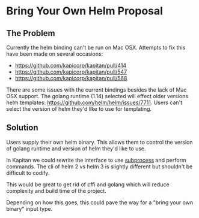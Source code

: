 # Bring Your Own Helm Proposal

## The Problem

Currently the helm binding can't be run on Mac OSX. Attempts to fix this have been made on several occasions:
- https://github.com/kapicorp/kapitan/pull/414
- https://github.com/kapicorp/kapitan/pull/547
- https://github.com/kapicorp/kapitan/pull/568

There are some issues with the current bindings besides the lack of Mac OSX support. The golang runtime (1.14) selected will effect older versions helm templates: https://github.com/helm/helm/issues/7711. Users can't select the version of helm they'd like to use for templating.

## Solution

Users supply their own helm binary. This allows them to control the version of golang runtime and version of helm they'd like to use.

In Kapitan we could rewrite the interface to use [subprocess](https://docs.python.org/3/library/subprocess.html) and perform commands. The cli of helm 2 vs helm 3 is slightly different but shouldn't be difficult to codify.

This would be great to get rid of cffi and golang which will reduce complexity and build time of the project.

Depending on how this goes, this could pave the way for a "bring your own binary" input type.